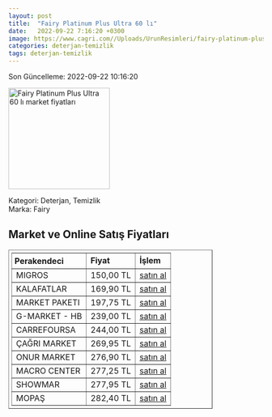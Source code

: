 ```yaml
---
layout: post
title:  "Fairy Platinum Plus Ultra 60 lı"
date:   2022-09-22 7:16:20 +0300
image: https://www.cagri.com//Uploads/UrunResimleri/fairy-platinum-plus-ultra-60-li-4b1e-b.jpg
categories: deterjan-temizlik
tags: deterjan-temizlik
---
```


Son Güncelleme: 2022-09-22 10:16:20

<img src="https://www.cagri.com//Uploads/UrunResimleri/fairy-platinum-plus-ultra-60-li-4b1e-b.jpg" width="200" alt="Fairy Platinum Plus Ultra 60 lı market fiyatları" />

Kategori: Deterjan, Temizlik
<br />
Marka: Fairy

<h2>Market ve Online Satış Fiyatları</h2>

<table border="1" style="padding: 5px;width:80%;">
  <tr>
    <td style="padding: 5px;"><strong>Perakendeci</strong></td>
    <td><strong>Fiyat</strong></td>
    <td><strong>İşlem</strong></td>
  </tr>
  <tr>
              <td title="Migros">MIGROS</td>
              <td>150,00 TL</td>
              <td><a title="Migros" target="_blank" href="https://www.migros.com.tr/fairy-platinum-plus-tablet-60li-931-g-p-1d8b9a0">satın al</a></td>
            </tr><tr>
              <td title="Kalafatlar">KALAFATLAR</td>
              <td>169,90 TL</td>
              <td><a title="Kalafatlar" target="_blank" href="https://www.kalafatlar.com/urun/fairy-kapsul-platinum-plus-60li">satın al</a></td>
            </tr><tr>
              <td title="Market Paketi">MARKET PAKETI</td>
              <td>197,75 TL</td>
              <td><a title="Market Paketi" target="_blank" href="https://www.marketpaketi.com.tr/fairy-platinum-plus-kapsul-60-adet-p-544422">satın al</a></td>
            </tr><tr>
              <td title="Hepsiburada/G-Market Mağazası">G-MARKET - HB</td>
              <td>239,00 TL</td>
              <td><a title="Hepsiburada/G-Market Mağazası" target="_blank" href="https://www.hepsiburada.com/fairy-platinum-plus-bulasik-makinesi-deterjani-tableti-kapsulu-60-yikama-p-HBV00000H3RLE?magaza=G-Market">satın al</a></td>
            </tr><tr>
              <td title="CarrefourSA">CARREFOURSA</td>
              <td>244,00 TL</td>
              <td><a title="CarrefourSA" target="_blank" href="https://www.carrefoursa.com/fairy-platinum-plus-ultra-60-kapsul-p-30383114">satın al</a></td>
            </tr><tr>
              <td title="Çağrı Market">ÇAĞRI MARKET</td>
              <td>269,95 TL</td>
              <td><a title="Çağrı Market" target="_blank" href="https://www.cagri.com/fairy-platinum-plus-ultra-60-li-24035">satın al</a></td>
            </tr><tr>
              <td title="Onur Market">ONUR MARKET</td>
              <td>276,90 TL</td>
              <td><a title="Onur Market" target="_blank" href="https://www.onurmarket.com/-fairy-plt.plus-bul.-mak.kapsul-60li--60806">satın al</a></td>
            </tr><tr>
              <td title="Macro Center">MACRO CENTER</td>
              <td>277,25 TL</td>
              <td><a title="Macro Center" target="_blank" href="https://www.macrocenter.com.tr/fairy-platinum-plus-tablet-60li-931-g-p-1d8b9a0">satın al</a></td>
            </tr><tr>
              <td title="Showmar">SHOWMAR</td>
              <td>277,95 TL</td>
              <td><a title="Showmar" target="_blank" href="https://www.showmar.com.tr/urun/fairy-platinum-plus-60li">satın al</a></td>
            </tr><tr>
              <td title="Mopaş">MOPAŞ</td>
              <td>282,40 TL</td>
              <td><a title="Mopaş" target="_blank" href="https://mopas.com.tr/fairy-platinum-plus-bulasik-makinesi-deterjani-kapsulu-60li/p/772558">satın al</a></td>
            </tr>
</table>
